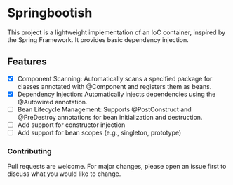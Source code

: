 # Springbootish
This project is a lightweight implementation of an IoC container, inspired by the Spring Framework. It provides basic dependency injection.

## Features
- [X] Component Scanning: Automatically scans a specified package for classes annotated with @Component and registers them as beans.
- [X] Dependency Injection: Automatically injects dependencies using the @Autowired annotation.
- [ ] Bean Lifecycle Management: Supports @PostConstruct and @PreDestroy annotations for bean initialization and destruction.
- [ ] Add support for constructor injection
- [ ] Add support for bean scopes (e.g., singleton, prototype)

### Contributing
Pull requests are welcome. For major changes, please open an issue first to discuss what you would like to change.